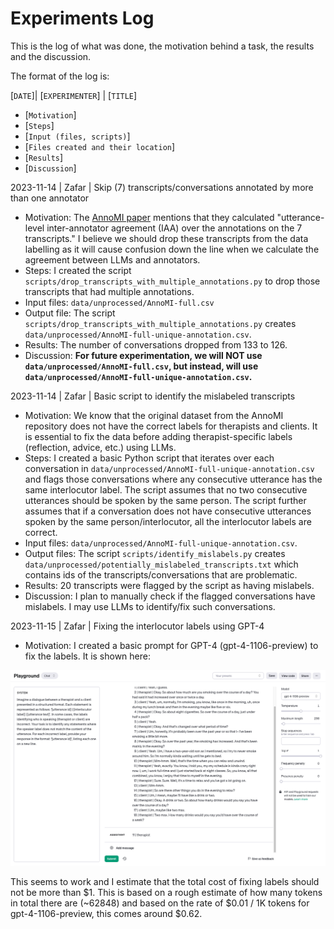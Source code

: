 # Experiments Log
This is the log of what was done, the motivation behind a task, the results and the discussion.

The format of the log is:

[`DATE`]| [`EXPERIMENTER`] | [`TITLE`]
- [`Motivation`]
- [`Steps`]
- [`Input (files, scripts)`]
- [`Files created and their location`]
- [`Results`]
- [`Discussion`]

2023-11-14 | Zafar | Skip (7) transcripts/conversations annotated by more than one annotator
- Motivation: The [AnnoMI paper](https://www.mdpi.com/1999-5903/15/3/110) mentions that they calculated "utterance-level inter-annotator agreement (IAA) over the annotations on the 7 transcripts." I believe we should drop these transcripts from the data labelling as it will cause confusion down the line when we calculate the agreement between LLMs and annotators.
- Steps: I created the script `scripts/drop_transcripts_with_multiple_annotations.py` to drop those transcripts that had multiple annotations.
- Input files: `data/unprocessed/AnnoMI-full.csv`
- Output file: The script `scripts/drop_transcripts_with_multiple_annotations.py` creates `data/unprocessed/AnnoMI-full-unique-annotation.csv`.
- Results: The number of conversations dropped from 133 to 126.
- Discussion: **For future experimentation, we will NOT use `data/unprocessed/AnnoMI-full.csv`, but instead, will use `data/unprocessed/AnnoMI-full-unique-annotation.csv`.**



2023-11-14 | Zafar | Basic script to identify the mislabeled transcripts
- Motivation: We know that the original dataset from the AnnoMI repository does not have the correct labels for therapists and clients. It is essential to fix the data before adding therapist-specific labels (reflection, advice, etc.) using LLMs.
- Steps: I created a basic Python script that iterates over each conversation in `data/unprocessed/AnnoMI-full-unique-annotation.csv` and flags those conversations where any consecutive utterance has the same interlocutor label. The script assumes that no two consecutive utterances should be spoken by the same person. The script further assumes that if a conversation does not have consecutive utterances spoken by the same person/interlocutor, all the  interlocutor labels are correct.
- Input files: `data/unprocessed/AnnoMI-full-unique-annotation.csv`.
- Output files: The script `scripts/identify_mislabels.py` creates `data/unprocessed/potentially_mislabeled_transcripts.txt` which contains ids of the transcripts/conversations that are problematic.
- Results: 20 transcripts were flagged by the script as having mislabels.
- Discussion: I plan to manually check if the flagged conversations have mislabels. I may use LLMs to identify/fix such conversations.

2023-11-15 | Zafar | Fixing the interlocutor labels using GPT-4
- Motivation: I created a basic prompt for GPT-4 (gpt-4-1106-preview) to fix the labels. It is shown here:

![alt text](assets/gpt-4-fix-label-example.png "OpenAI Playground - GPT-4 for label fixing")

This seems to work and I estimate that the total cost of fixing labels should not be more than $1. This is based on a rough estimate of how many tokens in total there are (~62848) and based on the rate of $0.01 / 1K tokens for gpt-4-1106-preview, this comes around $0.62.